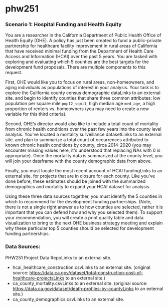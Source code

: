 # phw251

### Scenario 1: Hospital Funding and Health Equity
You are a researcher in the California Department of Public Health Office of Health Equity (OHE).  A policy has just been created to fund a public-private partnership for healthcare facility improvement in rural areas of California that have received minimal funding from the Department of Health Care Access and Information (HCAI) over the past 5 years. You are tasked with exploring and evaluating which 5 counties are the best targets for the development fund proposals. There are multiple components to this request.

First, OHE would like you to focus on rural areas, non-homeowners, and aging individuals as populations of interest in your analysis. Your task is to explore the California county census demographic dataLinks to an external site. and begin to identify counties that share three common attributes: low population per square mile `pop12_sqmi1`, high median age `med_age`, a high proportion of renters vs. homeowners (you may need to create a new variable for this third criteria). 

Second, OHE’s director would also like to include a total count of mortality from chronic health conditions over the past few years into the county level analysis. You've located a mortality surveillance datasetLinks to an external site. and plan to summarize a total count of occurrences attributed to known chronic health conditions by county, circa 2014-2020 (you may encounter missing values here, it's understood that replacing NAs with 0 is appropriate). Once the mortality data is summarized at the county level, you will join your dataframe with the county demographic data from above.

Finally, you must locate the most recent account of HCAI fundingLinks to an external site. for projects that are in closure for each county. Like you've done before, these estimates should be joined with the summarized demographics and mortality to expand your HCAI dataset for analysis.

Using these three data sources together, you must identify the 5 counties in which to recommend for the development funding partnerships. (Note, there is not a single right answer as to how counties are selected, rather it is important that you can defend how and why you selected them). To support your recommendation, you will create a print quality table and data visualization to bring to the next OHE business strategy meeting and explain why these particular top 5 counties should be selected for development funding partnerships.

### Data Sources:
PHW251 Project Data RepoLinks to an external site.
- hcai_healthcare_construction.csvLinks to an external site. (original source: https://data.ca.gov/dataset/total-construction-cost-of-healthcare-projectsLinks to an external site.)
- ca_county_mortality.csvLinks to an external site. (original source: https://data.ca.gov/dataset/death-profiles-by-countyLinks to an external site.)
- ca_county_demographics.csvLinks to an external site. 
